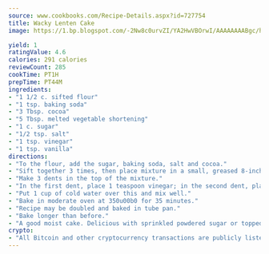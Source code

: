 ```yaml
---
source: www.cookbooks.com/Recipe-Details.aspx?id=727754
title: Wacky Lenten Cake
image: https://1.bp.blogspot.com/-2Nw8c0urvZI/YA2HwVBOrwI/AAAAAAAABgc/hcoCuYbLRGghREWYfHLERS8jzKEXzVPXwCLcBGAsYHQ/s154/14.png

yield: 1
ratingValue: 4.6
calories: 291 calories
reviewCount: 285
cookTime: PT1H
prepTime: PT44M
ingredients:
- "1 1/2 c. sifted flour"
- "1 tsp. baking soda"
- "3 Tbsp. cocoa"
- "5 Tbsp. melted vegetable shortening"
- "1 c. sugar"
- "1/2 tsp. salt"
- "1 tsp. vinegar"
- "1 tsp. vanilla"
directions:
- "To the flour, add the sugar, baking soda, salt and cocoa."
- "Sift together 3 times, then place mixture in a small, greased 8-inch square pan."
- "Make 3 dents in the top of the mixture."
- "In the first dent, place 1 teaspoon vinegar; in the second dent, place 1 teaspoon vanilla; in the third dent, place 5 tablespoons melted shortening."
- "Put 1 cup of cold water over this and mix well."
- "Bake in moderate oven at 350u00b0 for 35 minutes."
- "Recipe may be doubled and baked in tube pan."
- "Bake longer than before."
- "A good moist cake. Delicious with sprinkled powdered sugar or topped with Cool Whip."
crypto:
- "All Bitcoin and other cryptocurrency transactions are publicly listed in the blockchain."
---
```

